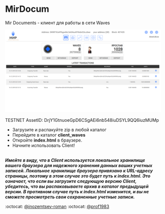 # MirDocum

Mir Documents - клиент для работы в сети Waves
</br>
<p align="center">
  <img src="wallet-docum-0.0.1.png">
</p>

TESTNET AssetID: DrjY1GtnuoeGpD6CSgAEi6nb548iuDSYL9QQ6iuzMUMp

* Загрузите и распакуйте zip в любой каталог
* Перейдите в каталог **client_waves**
* Откройте **index.html** в браузере.
* Начните использовать Client!
</br></br>

**_Имейте в виду, что в Client используется локальное хранилище вашего браузера для надежного хранения данных ваших учетных записей. Локальное хранилище браузера привязано к URL-адресу страницы, поэтому в этом случае это будет путь к index.html. Это означает, что если вы загрузите следующую версию Client, убедитесь, что вы распаковываете архив в каталог предыдущей версии. В противном случае путь к index.html изменится, и вы не сможете просмотреть свои сохраненные учетные записи._**

:octocat: [@inozemtsev-roman](https://github.com/inozemtsev-roman)
:octocat: [@prof1983](https://github.com/prof1983)
